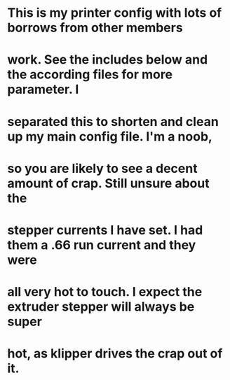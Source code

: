 # This is my printer config with lots of borrows from other members 
# work. See the includes below and the according files for more parameter.  I 
# separated this to shorten and clean up my main config file.  I'm a noob, 
# so you are likely to see a decent amount of crap.  Still unsure about the 
# stepper currents I have set.  I had them a .66 run current and they were 
# all very hot to touch.  I expect the extruder stepper will always be super 
# hot, as klipper drives the crap out of it.  
